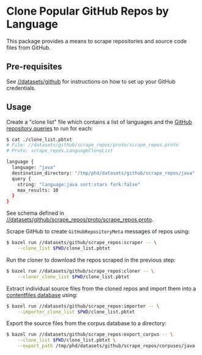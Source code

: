 # Clone Popular GitHub Repos by Language

This package provides a means to scrape repositories and source code files from
GitHub.

## Pre-requisites

See [//datasets/github](/datasets/github) for instructions on how to 
set up your GitHub credentials.


## Usage

Create a "clone list" file which contains a list of languages and the
[GitHub repository queries](https://help.github.com/articles/searching-repositories/)
to run for each:

```sh
$ cat ./clone_list.pbtxt
# File: //datasets/github/scrape_repos/proto/scrape_repos.proto
# Proto: scrape_repos.LanguageCloneList

language {
  language: "java"
  destination_directory: "/tmp/phd/datasets/github/scrape_repos/java"
  query {
    string: "language:java sort:stars fork:false"
    max_results: 10
  }
}
```

See schema defined in
[//datasets/github/scrape_repos/proto/scrape_repos.proto](/datasets/github/scrape_repos/proto/scrape_repos.proto).

Scrape GitHub to create `GitHubRepositoryMeta` messages of repos using:

```sh
$ bazel run //datasets/github/scrape_repos:scraper -- \
    --clone_list $PWD/clone_list.pbtxt
```

Run the cloner to download the repos scraped in the previous step:

```sh
$ bazel run //datasets/github/scrape_repos:cloner -- \
    --cloner_clone_list $PWD/clone_list.pbtxt
```

Extract individual source files from the cloned repos and import them into a
[contentfiles database](/datasets/github/scrape_repos/contentfiles.py) using:

```sh
$ bazel run //datasets/github/scrape_repos:importer -- \
    --importer_clone_list $PWD/clone_list.pbtxt
```

Export the source files from the corpus database to a directory:

```sh
$ bazel run //datasets/github/scrape_repos:export_corpus -- \
    --clone_list $PWD/clone_list.pbtxt \
    --export_path /tmp/phd/datasets/github/scrape_repos/corpuses/java
```
